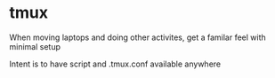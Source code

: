 # tmux
When moving laptops and doing other activites, get a familar feel with minimal setup

Intent is to have script and .tmux.conf available anywhere
